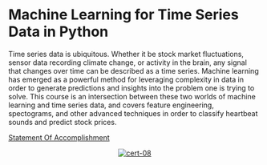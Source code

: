 # Machine Learning for Time Series Data in Python

Time series data is ubiquitous. Whether it be stock market fluctuations, sensor data recording climate change, or activity in the brain, any signal that changes over time can be described as a time series. Machine learning has emerged as a powerful method for leveraging complexity in data in order to generate predictions and insights into the problem one is trying to solve. This course is an intersection between these two worlds of machine learning and time series data, and covers feature engineering, spectograms, and other advanced techniques in order to classify heartbeat sounds and predict stock prices.

[Statement Of Accomplishment](https://www.datacamp.com/statement-of-accomplishment/course/6e432dd50cc1cb0d86b485e0ed0e170b4e3c1d68)

 <p align='center'>
  <a href="#">
    <img src='' alt="cert-08">
  </a>
</p>
